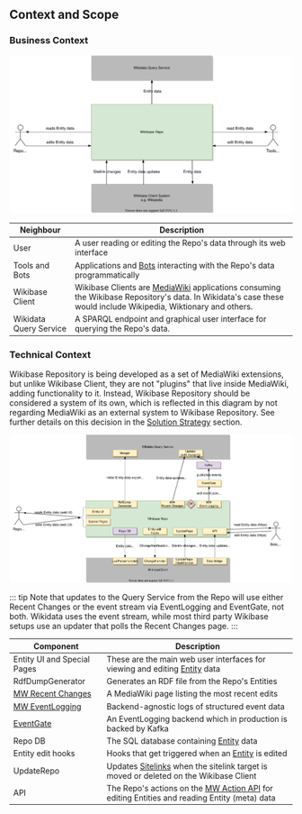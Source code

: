 ## Context and Scope

### Business Context

![Wikibase Repo business context diagram](./diagrams/03-business-context.drawio.svg)

| Neighbour              | Description                                                                                                                                                                                            |
| ---------------------- | ------------------------------------------------------------------------------------------------------------------------------------------------------------------------------------------------------ |
| User                   | A user reading or editing the Repo's data through its web interface                                                                                                                                    |
| Tools and Bots         | Applications and [Bots](https://www.mediawiki.org/wiki/Manual:Bots) interacting with the Repo's data programmatically                                                                                  |
| Wikibase Client        | Wikibase Clients are [MediaWiki](../overview/12-Glossary.md#mediawiki) applications consuming the Wikibase Repository's data. In Wikidata's case these would include Wikipedia, Wiktionary and others. |
| Wikidata Query Service | A SPARQL endpoint and graphical user interface for querying the Repo's data.                                                                                                                           |

### Technical Context

Wikibase Repository is being developed as a set of MediaWiki extensions, but unlike Wikibase Client, they are not "plugins" that live inside MediaWiki, adding functionality to it. Instead, Wikibase Repository should be considered a system of its own, which is reflected in this diagram by not regarding MediaWiki as an external system to Wikibase Repository. See further details on this decision in the [Solution Strategy](04-Solution_Strategy.md#developing-wikibase-repository-as-a-mediawiki-extension) section.

![Wikibase Repo technical context diagram](./diagrams/03-technical-context.drawio.svg)

::: tip
Note that updates to the Query Service from the Repo will use either Recent Changes or the event stream via EventLogging and EventGate, not both. Wikidata uses the event stream, while most third party Wikibase setups use an updater that polls the Recent Changes page.
:::

| Component                                                                 | Description                                                                                                                                 |
| ------------------------------------------------------------------------- | ------------------------------------------------------------------------------------------------------------------------------------------- |
| Entity UI and Special Pages                                               | These are the main web user interfaces for viewing and editing [Entity](../overview/12-Glossary.md#entity) data                             |
| RdfDumpGenerator                                                          | Generates an RDF file from the Repo's Entities                                                                                              |
| [MW Recent Changes](https://www.mediawiki.org/wiki/Help:Recent_changes)   | A MediaWiki page listing the most recent edits                                                                                              |
| [MW EventLogging](https://www.mediawiki.org/wiki/Extension:EventLogging)  | Backend-agnostic logs of structured event data                                                                                              |
| [EventGate](https://wikitech.wikimedia.org/wiki/Event_Platform/EventGate) | An EventLogging backend which in production is backed by Kafka                                                                              |
| Repo DB                                                                   | The SQL database containing [Entity](../overview/12-Glossary.md#entity) data                                                                |
| Entity edit hooks                                                         | Hooks that get triggered when an [Entity](../overview/12-Glossary.md#entity) is edited                                                      |
| UpdateRepo                                                                | Updates [Sitelinks](../overview/12-Glossary.md#sitelink) when the sitelink target is moved or deleted on the Wikibase Client                |
| API                                                                       | The Repo's actions on the [MW Action API](https://www.mediawiki.org/wiki/API:Main_page) for editing Entities and reading Entity (meta) data |
